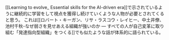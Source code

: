 [[Learning to evolve_ Essential skills for the AI-driven era]]で示されているように継続的に学習をして視点を獲得し続けていくような人物が必要とされてくると思う。
これは[[ロバート・キーガン、リサ・ラスコウ・レイヒー、中土井僚、池村千秋-なぜ弱さを見せあえる組織が強いのか ― すべての人が自己変革に取り組む「発達指向型組織」をつくる]]でも似たような話が体系的に語られている。